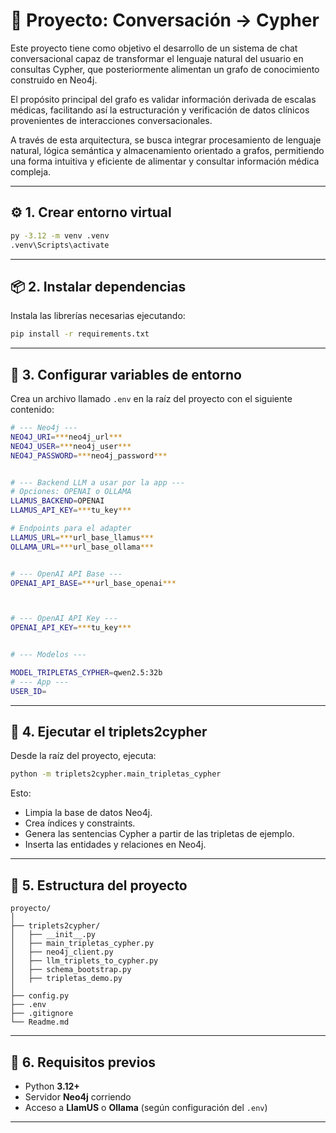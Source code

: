 
# 🧠 Proyecto: Conversación → Cypher

Este proyecto tiene como objetivo el desarrollo de un sistema de chat conversacional capaz de
transformar el lenguaje natural del usuario en consultas Cypher, que posteriormente alimentan un
grafo de conocimiento construido en Neo4j.​

El propósito principal del grafo es validar información derivada de escalas médicas, facilitando así la
estructuración y verificación de datos clínicos provenientes de interacciones conversacionales.​

A través de esta arquitectura, se busca integrar procesamiento de lenguaje natural, lógica semántica
y almacenamiento orientado a grafos, permitiendo una forma intuitiva y eficiente de alimentar y
consultar información médica compleja.

---

## ⚙️ 1. Crear entorno virtual

```bash
py -3.12 -m venv .venv
.venv\Scripts\activate
```

---

## 📦 2. Instalar dependencias

Instala las librerías necesarias ejecutando:

```bash
pip install -r requirements.txt
```

---

## 🔐 3. Configurar variables de entorno

Crea un archivo llamado `.env` en la raíz del proyecto con el siguiente contenido:

```bash
# --- Neo4j ---
NEO4J_URI=***neo4j_url***
NEO4J_USER=***neo4j_user***
NEO4J_PASSWORD=***neo4j_password***


# --- Backend LLM a usar por la app ---
# Opciones: OPENAI o OLLAMA
LLAMUS_BACKEND=OPENAI
LLAMUS_API_KEY=***tu_key***

# Endpoints para el adapter
LLAMUS_URL=***url_base_llamus***
OLLAMA_URL=***url_base_ollama***


# --- OpenAI API Base ---
OPENAI_API_BASE=***url_base_openai***



# --- OpenAI API Key ---
OPENAI_API_KEY=***tu_key***


# --- Modelos ---

MODEL_TRIPLETAS_CYPHER=qwen2.5:32b
# --- App ---
USER_ID=
```

---

## 🚀 4. Ejecutar el triplets2cypher

Desde la raíz del proyecto, ejecuta:

```bash
python -m triplets2cypher.main_tripletas_cypher
```

Esto:

* Limpia la base de datos Neo4j.
* Crea índices y constraints.
* Genera las sentencias Cypher a partir de las tripletas de ejemplo.
* Inserta las entidades y relaciones en Neo4j.

---

## 📂 5. Estructura del proyecto

```
proyecto/
│
├── triplets2cypher/
│   ├── __init__.py
│   ├── main_tripletas_cypher.py
│   ├── neo4j_client.py
│   ├── llm_triplets_to_cypher.py
│   ├── schema_bootstrap.py
│   ├── tripletas_demo.py
│
├── config.py
├── .env
├── .gitignore
└── Readme.md
```

---

## 🧩 6. Requisitos previos

* Python **3.12+**
* Servidor **Neo4j** corriendo
* Acceso a **LlamUS** o **Ollama** (según configuración del `.env`)

---


